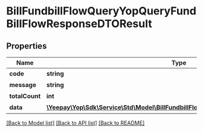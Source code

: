 # BillFundbillFlowQueryYopQueryFundBillFlowResponseDTOResult

## Properties
Name | Type | Description | Notes
------------ | ------------- | ------------- | -------------
**code** | **string** | 响应码 | [optional] 
**message** | **string** | 响应信息 | [optional] 
**totalCount** | **int** | 总比数 | [optional] 
**data** | [**\Yeepay\Yop\Sdk\Service\Std\Model\BillFundbillFlowQueryFundBillFlowDetailDTOResult[]**](BillFundbillFlowQueryFundBillFlowDetailDTOResult.md) | 响应数据 | [optional] 

[[Back to Model list]](../README.md#documentation-for-models) [[Back to API list]](../README.md#documentation-for-api-endpoints) [[Back to README]](../README.md)


